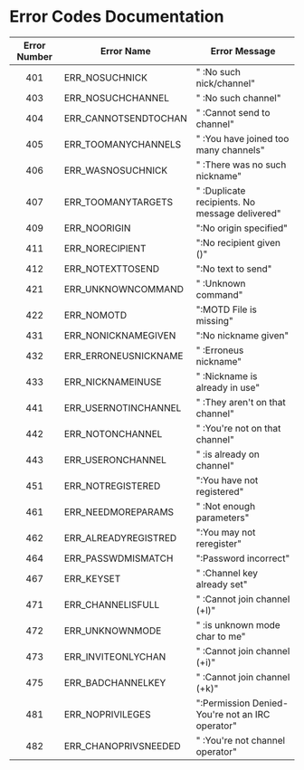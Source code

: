 
# Error Codes Documentation

| Error Number | Error Name             | Error Message                                   |
|:------------:|------------------------|-------------------------------------------------|
| 401          | ERR_NOSUCHNICK         | "<nickname> :No such nick/channel"             |O(mode) O(privmsg)
| 403          | ERR_NOSUCHCHANNEL      | "<channel name> :No such channel"              |O	O(privmsg)
| 404          | ERR_CANNOTSENDTOCHAN   | "<channel name> :Cannot send to channel"       |O(privmsg)
| 405          | ERR_TOOMANYCHANNELS    | "<channel name> :You have joined too many channels" |O
| 406          | ERR_WASNOSUCHNICK      | "<nickname> :There was no such nickname"       |
| 407          | ERR_TOOMANYTARGETS     | "<target> :Duplicate recipients. No message delivered" |X(privmsg)
| 409          | ERR_NOORIGIN           | ":No origin specified"                         |
| 411          | ERR_NORECIPIENT        | ":No recipient given (<command>)"              |O(privmsg)
| 412          | ERR_NOTEXTTOSEND       | ":No text to send"                             |O(privmsg)
| 421          | ERR_UNKNOWNCOMMAND     | "<command> :Unknown command"                   |
| 422          | ERR_NOMOTD             | ":MOTD File is missing"                        |
| 431          | ERR_NONICKNAMEGIVEN    | ":No nickname given"                           |O
| 432          | ERR_ERRONEUSNICKNAME   | "<nick> :Erroneus nickname"                    |O
| 433          | ERR_NICKNAMEINUSE      | "<nick> :Nickname is already in use"           |O
| 441          | ERR_USERNOTINCHANNEL   | "<nick> <channel> :They aren't on that channel"|
| 442          | ERR_NOTONCHANNEL       | "<channel> :You're not on that channel"        |O
| 443          | ERR_USERONCHANNEL      | "<user> <channel> :is already on channel"      |
| 451          | ERR_NOTREGISTERED      | ":You have not registered"                     |O
| 461          | ERR_NEEDMOREPARAMS     | "<command> :Not enough parameters"             |O
| 462          | ERR_ALREADYREGISTRED   | ":You may not reregister"                      |
| 464          | ERR_PASSWDMISMATCH     | ":Password incorrect"                          |
| 467          | ERR_KEYSET             | "<channel> :Channel key already set"           |O
| 471          | ERR_CHANNELISFULL      | "<channel> :Cannot join channel (+l)"          |O
| 472          | ERR_UNKNOWNMODE        | "<char> :is unknown mode char to me"           |O
| 473          | ERR_INVITEONLYCHAN     | "<channel> :Cannot join channel (+i)"          |O
| 475          | ERR_BADCHANNELKEY      | "<channel> :Cannot join channel (+k)"          |O
| 481          | ERR_NOPRIVILEGES       | ":Permission Denied- You're not an IRC operator" |
| 482          | ERR_CHANOPRIVSNEEDED   | "<channel> :You're not channel operator"       |O
